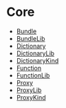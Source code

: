 # Core

<!-- START_INDEX -->
- [Bundle](./Bundle.sol/struct.Bundle.md)
- [BundleLib](./Bundle.sol/library.BundleLib.md)
- [Dictionary](./Dictionary.sol/struct.Dictionary.md)
- [DictionaryLib](./Dictionary.sol/library.DictionaryLib.md)
- [DictionaryKind](./Dictionary.sol/enum.DictionaryKind.md)
- [Function](./Function.sol/struct.Function.md)
- [FunctionLib](./Function.sol/library.FunctionLib.md)
- [Proxy](./Proxy.sol/struct.Proxy.md)
- [ProxyLib](./Proxy.sol/library.ProxyLib.md)
- [ProxyKind](./Proxy.sol/enum.ProxyKind.md)

<!-- END_INDEX -->
